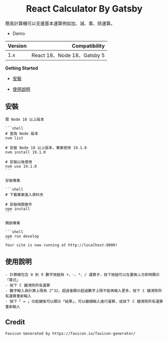 <h1 align="center">
  React Calculator By Gatsby
</h1>

簡易計算機可以支援基本運算例如加、減、乘、除運算。

- Demo

| Version | Compatibility | 
| :-----| ----: |
| 1.x | React 18、Node 18、Gatsby 5 | 
 
**Getting Started**

 - [安裝](#安裝)

 - [使用說明](#使用說明)

## 安裝
    需 Node 18 以上版本

    ```shell
    # 查詢 Node 版本
    nvm list

    # 安裝 Node 18 以上版本，專案使用 19.1.0
    nvm install 19.1.0

    # 安裝以後使用
    nvm use 19.1.0
    ```

    安裝專案

    ```shell
    # 下載專案進入資料夾

    # 安裝相關套件
    npm install
    ```

    開啟專案

    ```shell
    npm run develop
    ```
    Your site is now running at http://localhost:8000!

## 使用說明

    - 計算機包含 0 到 9 數字按鈕與 +、-、*、/ 運算子，按下按鈕可以在畫面上方即時顯示「算式」
    - 按下 C 鍵清除所有運算
    - 數字輸入與計算上限為 2^32，超過會顯示超過數字上限不能再輸入更多，按下 C 鍵清除所有運算重新輸入
    - 按下「 = 」功能鍵後可以顯示「結果」，可以繼續輸入進行運算，或按下 C 鍵清除所有運算重新輸入

## Credit

    Favicon Generated by https://favicon.io/favicon-generator/